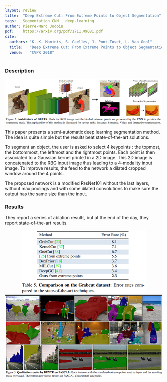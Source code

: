 ```yaml
---
layout: review
title:  "Deep Extreme Cut: From Extreme Points to Object Segmentation"
tags:   Segmentation CNN   deep-learning
author: Pierre-Marc Jodoin
pdf:    https://arxiv.org/pdf/1711.09081.pdf 
cite:
  authors: "K.-K. Maninis, S. Caelles, J. Pont-Tuset, L. Van Gool"
  title:   "Deep Extreme Cut: From Extreme Points to Object Segmentation"
  venue:   "CVPR 2018"
---
```


### Description



<center><img src="/article/images/extremecut/sc01.png" width="700"></center>

This paper presents a semi-automatic deep learning segmentation method.  The idea is quite simple but the results beat state-of-the-art solutions.  

To segment an object, the user is asked to select 4 keypoints : the topmost, the bottommost, the leftmost and the rightmost points.  Each point is then associated to a Gaussian kernel printed in a 2D image.  This 2D image is concatenated to the RBG input image thus leading to a 4-modality input image.  To improve results, the feed to the network a dilated cropped window around the 4 points.  

The proposed network is a modified ResNet101 without the last layers, without max poolings and with some dilated convolutions to make sure the output has the same size than the input.



### Results
They report a series of ablation results, but at the end of the day, they report state-of-the-art results.

<center><img src="/article/images/extremecut/sc02.png" width="400"></center>
<center><img src="/article/images/extremecut/sc03.png" width="800"></center>


